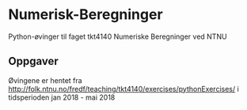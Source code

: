# Numerisk-Beregninger
Python-øvinger til faget tkt4140 Numeriske Beregninger ved NTNU
## Oppgaver
Øvingene er hentet fra
http://folk.ntnu.no/fredf/teaching/tkt4140/exercises/pythonExercises/
i tidsperioden jan 2018 - mai 2018
